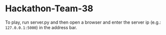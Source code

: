 # Hackathon-Team-38

To play, run server.py and then open a browser and enter the server ip (e.g.: ```127.0.0.1:5000```) in the address bar.

